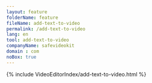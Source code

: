 ```yaml
---
layout: feature
folderName: feature
fileName: add-text-to-video
permalink: /add-text-to-video
lang: en
tool: add-text-to-video
companyName: safevideokit
domain : com
noBox: true
---
```


{% include VideoEditorIndex/add-text-to-video.html %}

   